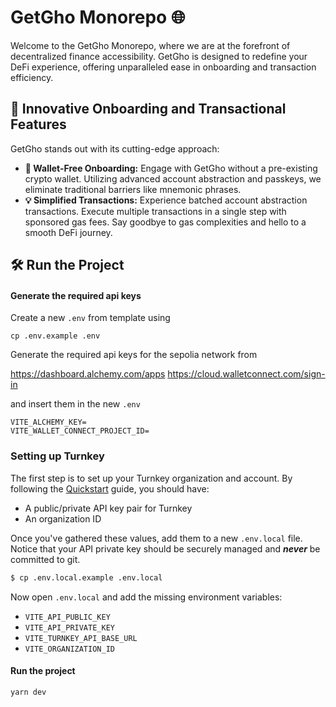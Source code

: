 # GetGho Monorepo 🌐

Welcome to the GetGho Monorepo, where we are at the forefront of decentralized finance accessibility. GetGho is designed to redefine your DeFi experience, offering unparalleled ease in onboarding and transaction efficiency.

## 🚀 Innovative Onboarding and Transactional Features
GetGho stands out with its cutting-edge approach:

- **🔐 Wallet-Free Onboarding:** Engage with GetGho without a pre-existing crypto wallet. Utilizing advanced account abstraction and passkeys, we eliminate traditional barriers like mnemonic phrases.
- **💡 Simplified Transactions:** Experience batched account abstraction transactions. Execute multiple transactions in a single step with sponsored gas fees. Say goodbye to gas complexities and hello to a smooth DeFi journey.


## 🛠️ Run the Project

#### Generate the required api keys

Create a new `.env` from template using

```
cp .env.example .env
```

Generate the required api keys for the sepolia network from

https://dashboard.alchemy.com/apps
https://cloud.walletconnect.com/sign-in

and insert them in the new `.env`

```
VITE_ALCHEMY_KEY=
VITE_WALLET_CONNECT_PROJECT_ID=
```

### Setting up Turnkey

The first step is to set up your Turnkey organization and account. By following the [Quickstart](https://docs.turnkey.com/getting-started/quickstart) guide, you should have:

-   A public/private API key pair for Turnkey
-   An organization ID

Once you've gathered these values, add them to a new `.env.local` file. Notice that your API private key should be securely managed and **_never_** be committed to git.

```bash
$ cp .env.local.example .env.local
```

Now open `.env.local` and add the missing environment variables:

-   `VITE_API_PUBLIC_KEY`
-   `VITE_API_PRIVATE_KEY`
-   `VITE_TURNKEY_API_BASE_URL`
-   `VITE_ORGANIZATION_ID`

#### Run the project

```
yarn dev
```
